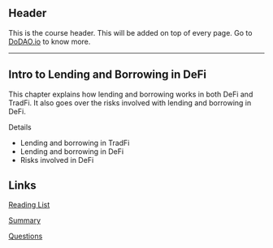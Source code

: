 ## Header
This is the course header. This will be added on top of every page. Go to [DoDAO.io](https://www.dodao.io) to know more.

---

## Intro to Lending and Borrowing in DeFi
 
This chapter explains how lending and borrowing works in both DeFi and TradFi. 
It also goes over the risks involved with lending and borrowing in DeFi.

Details
  * Lending and borrowing in TradFi
  * Lending and borrowing in DeFi
  * Risks involved in DeFi


## Links
[Reading List](./../../generated/readings/intro-to-lending-borrowing.md)

[Summary](./../../generated/summaries/intro-to-lending-borrowing.md)

[Questions](./../../generated/questions/intro-to-lending-borrowing.md)